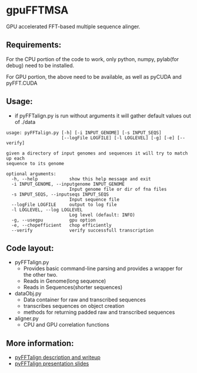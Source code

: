 gpuFFTMSA
=========

GPU accelerated FFT-based multiple sequence alinger.

Requirements:
-----
For the CPU portion of the code to work, only python, numpy, pylab(for debug) need to be installed.

For GPU portion, the above need to be available, as well as pyCUDA and pyFFT.CUDA


Usage:
-----
- if pyFFTalign.py is run without arguments it will gather default values out of ./data

```
usage: pyFFTalign.py [-h] [-i INPUT_GENOME] [-s INPUT_SEQS]
                     [--logFile LOGFILE] [-l LOGLEVEL] [-g] [-e] [--verify]

given a directory of input genomes and sequences it will try to match up each
sequence to its genome

optional arguments:
  -h, --help            show this help message and exit
  -i INPUT_GENOME, --inputgenome INPUT_GENOME
                        Input genome file or dir of fna files
  -s INPUT_SEQS, --inputseqs INPUT_SEQS
                        Input sequence file
  --logFile LOGFILE     output to log file
  -l LOGLEVEL, --log LOGLEVEL
                        Log level (default: INFO)
  -g, --usegpu          gpu option
  -e, --chopefficient   chop efficiently
  --verify              verify successfull transcription
```

Code layout:
-----
- pyFFTalign.py
  - Provides basic command-line parsing and provides a wrapper for the other two.
  - Reads in Genome(long sequence)
  - Reads in Sequences(shorter sequences)
- dataObj.py
  - Data container for raw and transcribed sequences
  - transcribes sequences on object creation
  - methods for returning padded raw and transcribed sequences
- aligner.py
  - CPU and GPU correlation functions

More information:
-----
- [pyFFTalign description and writeup](https://raw.github.com/madmaze/gpuFFTMSA/master/doc/pyFFTalignWriteup.pdf)
- [pyFFTalign presentation slides](https://raw.github.com/madmaze/gpuFFTMSA/master/doc/presentationSlides.pdf)